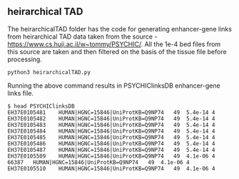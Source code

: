 ## heirarchical TAD
The heirarchicalTAD folder has the code for generating enhancer-gene links from heirarchical TAD data taken from the source - https://www.cs.huji.ac.il/w~tommy/PSYCHIC/. All the 1e-4 bed files from this source are taken and then filtered on the basis of the tissue file before processing. 

```
python3 heirarchicalTAD.py
```

Running the above command results in PSYCHIClinksDB enhancer-gene links file.

```
$ head PSYCHIClinksDB 
EH37E0105481	HUMAN|HGNC=15846|UniProtKB=Q9NP74	49	5.4e-14	4
EH37E0105482	HUMAN|HGNC=15846|UniProtKB=Q9NP74	49	5.4e-14	4
EH37E0105483	HUMAN|HGNC=15846|UniProtKB=Q9NP74	49	5.4e-14	4
EH37E0105484	HUMAN|HGNC=15846|UniProtKB=Q9NP74	49	5.4e-14	4
EH37E0105485	HUMAN|HGNC=15846|UniProtKB=Q9NP74	49	5.4e-14	4
EH37E0105486	HUMAN|HGNC=15846|UniProtKB=Q9NP74	49	5.4e-14	4
EH37E0105487	HUMAN|HGNC=15846|UniProtKB=Q9NP74	49	5.4e-14	4
EH37E0105509	HUMAN|HGNC=15846|UniProtKB=Q9NP74	49	4.1e-06	4
66387	HUMAN|HGNC=15846|UniProtKB=Q9NP74	49	4.1e-06	4
EH37E0105510	HUMAN|HGNC=15846|UniProtKB=Q9NP74	49	4.1e-06	4
```